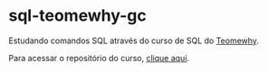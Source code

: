 # sql-teomewhy-gc

Estudando comandos SQL através do curso de SQL do [Teomewhy](https://www.twitch.tv/teomewhy).

Para acessar o repositório do curso, [clique aqui](https://github.com/TeoCalvo/sql_gc).
